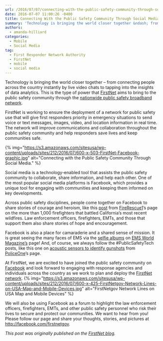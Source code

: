 ```yaml
---
url: /2016/07/07/connecting-with-the-public-safety-community-through-social-media/
date: 2016-07-07 11:00:26 -0400
title: Connecting With the Public Safety Community Through Social Media
summary: 'Technology is bringing the world closer together &ndash; from connecting people across the country instantly by live video chats to tapping into the insights of data analytics. This is the type of power that FirstNet aims to bring to the public safety community through the nationwide public safety broadband network. FirstNet is working to ensure'
authors:
  - amanda-hilliard
categories:
  - Mobile
  - Social Media
tag:
  - First Responder Network Authority
  - FirstNet
  - mobile
  - social media
---
```


Technology is bringing the world closer together – from connecting people across the country instantly by live video chats to tapping into the insights of data analytics. This is the type of power that [FirstNet](http://www.firstnet.gov/) aims to bring to the public safety community through the [nationwide public safety broadband network](http://www.firstnet.gov/network).

FirstNet is working to ensure the deployment of a network for public safety use that will give first responders priority in emergency situations to send voice or text messages, images, video, and location information in real time. The network will improve communications and collaboration throughout the public safety community and help responders save lives and keep communities safe.

{% img="https://s3.amazonaws.com/sitesusa/wp-content/uploads/sites/212/2016/07/600-x-503-FirstNet-Facebook-graphic.jpg" alt="Connecting with the Public Safety Community Through Social Media." %}

Social media is a technology-enabled tool that assists the public safety community to collaborate, share information, and help each other. One of the most popular social media platforms is Facebook, which provides a unique tool for engaging with communities and keeping them informed on key developments.

Across public safety disciplines, people come together on Facebook to share stories of courage and heroism, like this <a href="https://www.facebook.com/firerescue1/posts/10153746349372939" target="_blank">post</a> from <a href="https://www.facebook.com/firerescue1/" target="_blank">FireRescue1</a>’s page on the more than 1,000 firefighters that battled California’s most recent wildfires. Law enforcement officers, firefighters, EMTs, and those that support them also share stories of hope and encouragement.

Facebook is also a place for camaraderie and a shared sense of mission. It is great seeing the many faces of EMS via the <a href="https://www.facebook.com/EMSWorldFans/photos/?tab=album&album_id=870024156372668" target="_blank">selfie albums</a> on <a href="https://www.facebook.com/EMSWorldFans/" target="_blank">EMS World Magazine’s</a> page! And, of course, we always follow the #PublicSafetyTech posts, like this one on <a href="https://www.facebook.com/policeone/posts/10154305604669740" target="_blank">acoustic sensors to identify gunshots</a> from <a href="https://www.facebook.com/policeone" target="_blank">PoliceOne</a>’s page.

At FirstNet, we are excited to have joined the public safety community on <a href="http://facebook.com/firstnetgov" target="_blank">Facebook</a> and look forward to engaging with response agencies and individuals across the country as we work to plan and deploy the [FirstNet network](http://www.firstnet.gov/network). {% img="https://s3.amazonaws.com/sitesusa/wp-content/uploads/sites/212/2016/07/600-x-425-FirstNetgov-Network-Lines-on-USA-Map-and-Mobile-Devices.jpg" alt="FirstNetgov Network Lines on USA Map and Mobile Devices" %} 

We will also be using Facebook as a forum to highlight the law enforcement officers, firefighters, EMTs, and other public safety personnel who risk their lives to secure and protect our communities. We want to hear from you! Please follow our page and share your thoughts, stories, and pictures at <a href="http://facebook.com/firstnetgov" target="_blank">http://facebook.com/firstnetgov</a>.

_This post was originally published on the [FirstNet blog](http://www.firstnet.gov/newsroom/blog)._